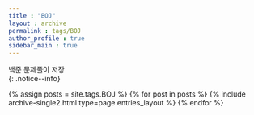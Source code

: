 ```yaml
---
title : "BOJ"
layout : archive
permalink : tags/BOJ
author_profile : true
sidebar_main : true
---
```


백준 문제풀이 저장  
{: .notice--info}

{% assign posts = site.tags.BOJ %}
{% for post in posts %} {% include archive-single2.html type=page.entries_layout %} {% endfor %}